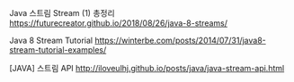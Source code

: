 Java 스트림 Stream (1) 총정리
https://futurecreator.github.io/2018/08/26/java-8-streams/

Java 8 Stream Tutorial
https://winterbe.com/posts/2014/07/31/java8-stream-tutorial-examples/

[JAVA] 스트림 API
http://iloveulhj.github.io/posts/java/java-stream-api.html
